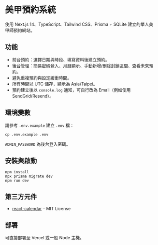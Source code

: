 # 美甲預約系統

使用 Next.js 14、TypeScript、Tailwind CSS、Prisma + SQLite 建立的單人美甲師預約網站。

## 功能
- 前台預約：選擇日期與時段、填寫資料後建立預約。
- 後台管理：簡易密碼登入、月曆顯示、手動新增/刪除封鎖區間、查看未來預約。
- 避免重複預約與設定緩衝時間。
- 所有時間以 UTC 儲存，顯示為 Asia/Taipei。
- 預約建立後以 `console.log` 通知，可自行改為 Email（例如使用 SendGrid/Resend）。

## 環境變數
請參考 `.env.example` 建立 `.env` 檔：
```
cp .env.example .env
```
`ADMIN_PASSWORD` 為後台登入密碼。

## 安裝與啟動
```
npm install
npx prisma migrate dev
npm run dev
```

## 第三方元件
- [react-calendar](https://github.com/wojtekmaj/react-calendar) – MIT License

## 部署
可直接部署至 Vercel 或一般 Node 主機。
